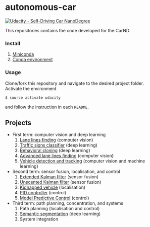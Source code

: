 # autonomous-car
[![Udacity - Self-Driving Car NanoDegree](https://s3.amazonaws.com/udacity-sdc/github/shield-carnd.svg)](http://www.udacity.com/drive)

This repositories contains the code developed for the CarND.

### Install
1. [Miniconda](https://conda.io/miniconda.html)
2. [Conda environment](https://github.com/udacity/CarND-Term1-Starter-Kit/blob/master/doc/configure_via_anaconda.md)

### Usage
Clone/fork this repository and navigate to the desired project folder. Activate the environment
```bash
$ source activate udacity
```
and follow the instruction in each `README`.

## Projects
* First term: computer vision and deep learning
  1. [Lane lines finding](https://github.com/alemelis/autonomous-car/tree/master/lane-lines) (computer vision)
  2. [Traffic signs classifier](https://github.com/alemelis/autonomous-car/tree/master/traffic-signs) (deep learning)
  3. [Behavioral cloning](https://github.com/alemelis/autonomous-car/tree/master/behavioral-cloning) (deep learning)
  4. [Advanced lane lines finding](https://github.com/alemelis/autonomous-car/tree/master/adv-lane-lines) (computer vision)
  5. [Vehicle detection and tracking](https://github.com/alemelis/autonomous-car/tree/master/vehicle-detection) (computer vision and machine learning)
* Second term: sensor fusion, localisation, and control
  1. [Extended Kalman filter](https://github.com/alemelis/autonomous-car/tree/master/ext-kalman-filters) (sensor fusion)
  2. [Unscented Kalman filter](https://github.com/alemelis/autonomous-car/tree/master/unsc-kalman-filter) (sensor fusion)
  3. [Kidnapped vehicle](https://github.com/alemelis/autonomous-car/tree/master/kidnapped-vehicle) (localisation)
  4. [PID controller](https://github.com/alemelis/autonomous-car/tree/master/pid-control) (control)
  5. [Model Predictive Control](https://github.com/alemelis/autonomous-car/tree/master/model-predictive-control) (control)
* Third term: path planning, concentration, and systems
  1. Path planning (localisation and control)
  2. [Semantic segmentation]() (deep learning)
  3. System integration
